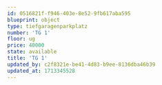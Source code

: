 ```yaml
---
id: 0516821f-f946-403e-8e52-9fb617aba595
blueprint: object
type: tiefgaragenparkplatz
number: 'TG 1'
floor: ug
price: 40000
state: available
title: 'TG 1'
updated_by: c2f8321e-be41-4d83-b9ee-8136dba46b39
updated_at: 1713345528
---
```

